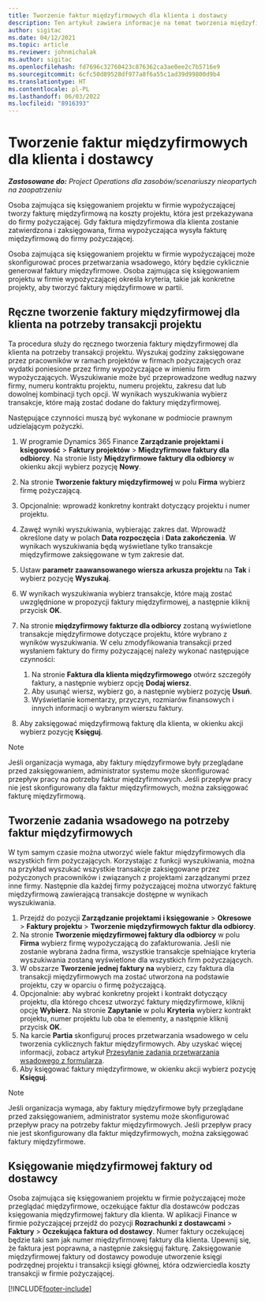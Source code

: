 ```yaml
---
title: Tworzenie faktur międzyfirmowych dla klienta i dostawcy
description: Ten artykuł zawiera informacje na temat tworzenia międzyfirmowych faktur dla klientów i od dostawców.
author: sigitac
ms.date: 04/12/2021
ms.topic: article
ms.reviewer: johnmichalak
ms.author: sigitac
ms.openlocfilehash: fd7696c32760423c876362ca3ae0ee2c7b5716e9
ms.sourcegitcommit: 6cfc50d89528df977a8f6a55c1ad39d99800d9b4
ms.translationtype: HT
ms.contentlocale: pl-PL
ms.lasthandoff: 06/03/2022
ms.locfileid: "8916393"
---
```

# <a name="create-intercompany-customer-and-vendor-invoices"></a>Tworzenie faktur międzyfirmowych dla klienta i dostawcy

_**Zastosowane do:** Project Operations dla zasobów/scenariuszy nieopartych na zaopatrzeniu_

Osoba zajmująca się księgowaniem projektu w firmie wypożyczającej tworzy fakturę międzyfirmową na koszty projektu, która jest przekazywana do firmy pożyczającej. Gdy faktura międzyfirmowa dla klienta zostanie zatwierdzona i zaksięgowana, firma wypożyczająca wysyła fakturę międzyfirmową do firmy pożyczającej.

Osoba zajmująca się księgowaniem projektu w firmie wypożyczającej może skonfigurować proces przetwarzania wsadowego, który będzie cyklicznie generował faktury międzyfirmowe. Osoba zajmująca się księgowaniem projektu w firmie wypożyczającej określa kryteria, takie jak konkretne projekty, aby tworzyć faktury międzyfirmowe w partii.

## <a name="manually-create-an-intercompany-customer-invoice-for-project-transactions"></a>Ręczne tworzenie faktury międzyfirmowej dla klienta na potrzeby transakcji projektu 

Ta procedura służy do ręcznego tworzenia faktury międzyfirmowej dla klienta na potrzeby transakcji projektu. Wyszukaj godziny zaksięgowane przez pracowników w ramach projektów w firmach pożyczających oraz wydatki poniesione przez firmy wypożyczające w imieniu firm wypożyczających. Wyszukiwanie może być przeprowadzone według nazwy firmy, numeru kontraktu projektu, numeru projektu, zakresu dat lub dowolnej kombinacji tych opcji. W wynikach wyszukiwania wybierz transakcje, które mają zostać dodane do faktury międzyfirmowej. 

Następujące czynności muszą być wykonane w podmiocie prawnym udzielającym pożyczki. 

1. W programie Dynamics 365 Finance **Zarządzanie projektami i księgowość** > **Faktury projektów** > **Międzyfirmowe faktury dla odbiorcy**. Na stronie listy **Międzyfirmowe faktury dla odbiorcy** w okienku akcji wybierz pozycję **Nowy**.
2. Na stronie **Tworzenie faktury międzyfirmowej** w polu **Firma** wybierz firmę pożyczającą.
3. Opcjonalnie: wprowadź konkretny kontrakt dotyczący projektu i numer projektu.
4. Zawęź wyniki wyszukiwania, wybierając zakres dat. Wprowadź określone daty w polach **Data rozpoczęcia** i **Data zakończenia**. W wynikach wyszukiwania będą wyświetlane tylko transakcje międzyfirmowe zaksięgowane w tym zakresie dat.
5. Ustaw **parametr zaawansowanego wiersza arkusza projektu** na **Tak** i wybierz pozycję **Wyszukaj**.
6. W wynikach wyszukiwania wybierz transakcje, które mają zostać uwzględnione w propozycji faktury międzyfirmowej, a następnie kliknij przycisk **OK**.
7. Na stronie **międzyfirmowy fakturze dla odbiorcy** zostaną wyświetlone transakcje międzyfirmowe dotyczące projektu, które wybrano z wyników wyszukiwania. W celu zmodyfikowania transakcji przed wysłaniem faktury do firmy pożyczającej należy wykonać następujące czynności:
  
    1. Na stronie **Faktura dla klienta międzyfirmowego** otwórz szczegóły faktury, a następnie wybierz opcję **Dodaj wiersz**.
    2. Aby usunąć wiersz, wybierz go, a następnie wybierz pozycję **Usuń**.
    3. Wyświetlanie komentarzy, przyczyn, rozmiarów finansowych i innych informacji o wybranym wierszu faktury.
    
8. Aby zaksięgować międzyfirmową fakturę dla klienta, w okienku akcji wybierz pozycję **Księguj**.

> [!NOTE]
> Jeśli organizacja wymaga, aby faktury międzyfirmowe były przeglądane przed zaksięgowaniem, administrator systemu może skonfigurować przepływ pracy na potrzeby faktur międzyfirmowych. Jeśli przepływ pracy nie jest skonfigurowany dla faktur międzyfirmowych, można zaksięgować fakturę międzyfirmową.

## <a name="create-a-batch-job-for-intercompany-invoices"></a>Tworzenie zadania wsadowego na potrzeby faktur międzyfirmowych

W tym samym czasie można utworzyć wiele faktur międzyfirmowych dla wszystkich firm pożyczających. Korzystając z funkcji wyszukiwania, można na przykład wyszukać wszystkie transakcje zaksięgowane przez pożyczonych pracowników i związanych z projektami zarządzanymi przez inne firmy. Następnie dla każdej firmy pożyczającej można utworzyć fakturę międzyfirmową zawierającą transakcje dostępne w wynikach wyszukiwania.

1. Przejdź do pozycji **Zarządzanie projektami i księgowanie** > **Okresowe** > **Faktury projektu** > **Tworzenie międzyfirmowych faktur dla odbiorcy**.
2. Na stronie **Tworzenie międzyfirmowej faktury dla odbiorcy** w polu **Firma** wybierz firmę wypożyczającą do zafakturowania. Jeśli nie zostanie wybrana żadna firma, wszystkie transakcje spełniające kryteria wyszukiwania zostaną wyświetlone dla wszystkich firm pożyczających.
3. W obszarze **Tworzenie jednej faktury na** wybierz, czy faktura dla transakcji międzyfirmowych ma zostać utworzona na podstawie projektu, czy w oparciu o firmę pożyczającą.
4. Opcjonalnie: aby wybrać konkretny projekt i kontrakt dotyczący projektu, dla którego chcesz utworzyć faktury międzyfirmowe, kliknij opcję **Wybierz**. Na stronie **Zapytanie** w polu **Kryteria** wybierz kontrakt projektu, numer projektu lub oba te elementy, a następnie kliknij przycisk **OK**.
5. Na karcie **Partia** skonfiguruj proces przetwarzania wsadowego w celu tworzenia cyklicznych faktur międzyfirmowych. Aby uzyskać więcej informacji, zobacz artykuł [Przesyłanie zadania przetwarzania wsadowego z formularza](/dynamicsax-2012/appuser-itpro/submit-a-batch-processing-job-from-a-form).
6. Aby księgować faktury międzyfirmowe, w okienku akcji wybierz pozycję **Księguj**.

> [!NOTE]
> Jeśli organizacja wymaga, aby faktury międzyfirmowe były przeglądane przed zaksięgowaniem, administrator systemu może skonfigurować przepływ pracy na potrzeby faktur międzyfirmowych. Jeśli przepływ pracy nie jest skonfigurowany dla faktur międzyfirmowych, można zaksięgować faktury międzyfirmowe.

## <a name="post-the-intercompany-vendor-invoice"></a>Księgowanie międzyfirmowej faktury od dostawcy

Osoba zajmująca się księgowaniem projektu w firmie pożyczającej może przeglądać międzyfirmowe, oczekujące faktur dla dostawców podczas księgowania międzyfirmowej faktury dla klienta. W aplikacji Finance w firmie pożyczającej przejdź do pozycji **Rozrachunki z dostawcami** > **Faktury** > **Oczekująca faktura od dostawcy**. Numer faktury oczekującej będzie taki sam jak numer międzyfirmowej faktury dla klienta. Upewnij się, że faktura jest poprawna, a następnie zaksięguj fakturę. Zaksięgowanie międzyfirmowej faktury od dostawcy powoduje utworzenie księgi podrzędnej projektu i transakcji księgi głównej, która odzwierciedla koszty transakcji w firmie pożyczającej.


[!INCLUDE[footer-include](../includes/footer-banner.md)]
